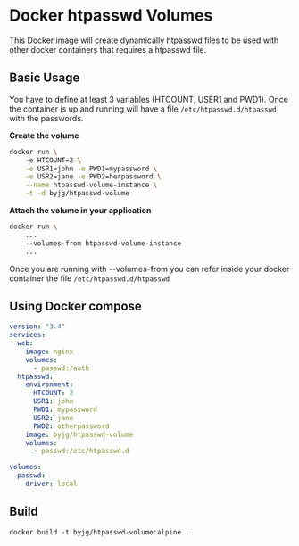 # Docker htpasswd Volumes

This Docker image will create dynamically htpasswd files to be used with other
docker containers that requires a htpasswd file.

## Basic Usage

You have to define at least 3 variables (HTCOUNT, USER1 and PWD1). Once the container is up and running will
have a file `/etc/htpasswd.d/htpasswd` with the passwords.

**Create the volume**

```bash
docker run \ 
    -e HTCOUNT=2 \
    -e USR1=john -e PWD1=mypassword \
    -e USR2=jane -e PWD2=herpassword \
    --name htpasswd-volume-instance \
    -t -d byjg/htpasswd-volume
```

**Attach the volume in your application**

```bash
docker run \
    ...
    --volumes-from htpasswd-volume-instance
    ...
```

Once you are running with --volumes-from you can refer inside your
docker container the file `/etc/htpasswd.d/htpasswd`

## Using Docker compose

```yaml
version: "3.4"
services:
  web:
    image: nginx
    volumes:
      - passwd:/auth
  htpasswd:
    environment:
      HTCOUNT: 2
      USR1: john
      PWD1: mypassword
      USR2: jane
      PWD2: otherpassword
    image: byjg/htpasswd-volume
    volumes:
      - passwd:/etc/htpasswd.d

volumes:
  passwd:
    driver: local
```


## Build

```
docker build -t byjg/htpasswd-volume:alpine .
```
